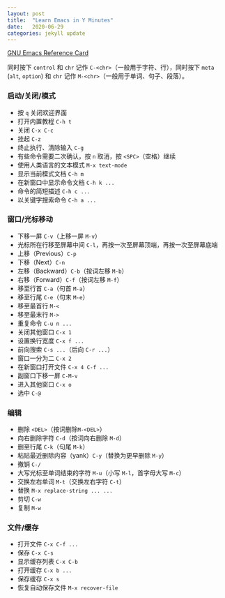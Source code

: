 ```yaml
---
layout: post
title:  "Learn Emacs in Y Minutes"
date:   2020-06-29
categories: jekyll update
---
```


[GNU Emacs Reference Card](https://www.gnu.org/software/emacs/refcards/pdf/refcard.pdf)

同时按下 `control` 和 `chr` 记作 `C-<chr>`（一般用于字符、行），同时按下 `meta` (`alt`, `option`) 和 `chr` 记作 `M-<chr>`（一般用于单词、句子、段落）。

### 启动/关闭/模式

- 按 `q` 关闭欢迎界面
- 打开内置教程 `C-h t`
- 关闭 `C-x C-c`
- 挂起 `C-z`
- 终止执行、清除输入 `C-g`
- 有些命令需要二次确认，按 `n` 取消，按 `<SPC>`（空格）继续
- 使用人类语言的文本模式 `M-x text-mode`
- 显示当前模式文档 `C-h m`
- 在新窗口中显示命令文档 `C-h k ...`
- 命令的简短描述 `C-h c ...`
- 以关键字搜索命令 `C-h a ...`

### 窗口/光标移动

- 下移一屏 `C-v`（上移一屏 `M-v`）
- 光标所在行移至屏幕中间 `C-l`，再按一次至屏幕顶端，再按一次至屏幕底端
- 上移（Previous）`C-p`
- 下移（Next）`C-n`
- 左移（Backward）`C-b`（按词左移 `M-b`）
- 右移（Forward）`C-f`（按词左移 `M-f`）
- 移至行首 `C-a`（句首 `M-a`）
- 移至行尾 `C-e`（句末 `M-e`）
- 移至最首行 `M-<`
- 移至最末行 `M->`
- 重复命令 `C-u n ...`
- 关闭其他窗口 `C-x 1`
- 设置换行宽度 `C-x f ...`
- 前向搜索 `C-s ...`（后向 `C-r ...`）
- 窗口一分为二 `C-x 2`
- 在新窗口打开文件 `C-x 4 C-f ...`
- 副窗口下移一屏 `C-M-v`
- 进入其他窗口 `C-x o`
- 选中 `C-@`

### 编辑

- 删除 `<DEL>`（按词删除`M-<DEL>`）
- 向右删除字符 `C-d`（按词向右删除 `M-d`）
- 删至行尾 `C-k`（句尾 `M-k`）
- 粘贴最近删除内容（yank）`C-y`（替换为更早删除 `M-y`）
- 撤销 `C-/`
- 大写光标至单词结束的字符 `M-u`（小写 `M-l`，首字母大写 `M-c`）
- 交换左右单词 `M-t`（交换左右字符 `C-t`）
- 替换 `M-x replace-string ... ...`
- 剪切 `C-w`
- 复制 `M-w`

### 文件/缓存

- 打开文件 `C-x C-f ...`
- 保存 `C-x C-s`
- 显示缓存列表 `C-x C-b`
- 打开缓存 `C-x b ...`
- 保存缓存 `C-x s`
- 恢复自动保存文件 `M-x recover-file`
